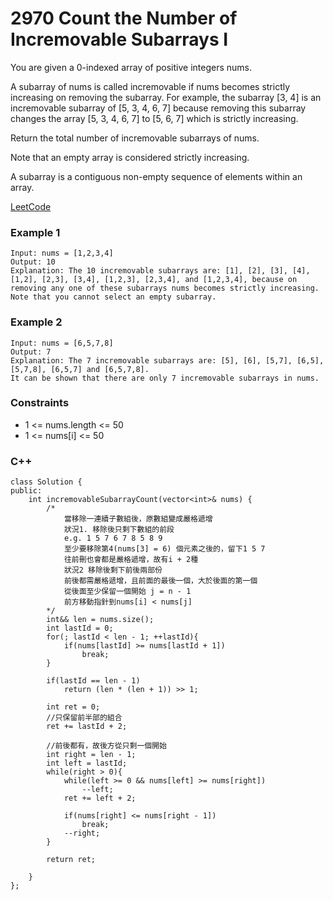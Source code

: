 # 2970 Count the Number of Incremovable Subarrays I

You are given a 0-indexed array of positive integers nums.

A subarray of nums is called incremovable if nums becomes strictly increasing on removing the subarray. For example, the subarray [3, 4] is an incremovable subarray of [5, 3, 4, 6, 7] because removing this subarray changes the array [5, 3, 4, 6, 7] to [5, 6, 7] which is strictly increasing.

Return the total number of incremovable subarrays of nums.

Note that an empty array is considered strictly increasing.

A subarray is a contiguous non-empty sequence of elements within an array.
 
[LeetCode](https://leetcode.cn/problems/count-the-number-of-incremovable-subarrays-i/)

### Example 1

```
Input: nums = [1,2,3,4]
Output: 10
Explanation: The 10 incremovable subarrays are: [1], [2], [3], [4], [1,2], [2,3], [3,4], [1,2,3], [2,3,4], and [1,2,3,4], because on removing any one of these subarrays nums becomes strictly increasing. Note that you cannot select an empty subarray.
```

### Example 2

```
Input: nums = [6,5,7,8]
Output: 7
Explanation: The 7 incremovable subarrays are: [5], [6], [5,7], [6,5], [5,7,8], [6,5,7] and [6,5,7,8].
It can be shown that there are only 7 incremovable subarrays in nums.
```

### Constraints

* 1 <= nums.length <= 50
* 1 <= nums[i] <= 50

### C++ 

```
class Solution {
public:
    int incremovableSubarrayCount(vector<int>& nums) {
        /*
            當移除一連續子數組後，原數組變成嚴格遞增
            狀況1. 移除後只剩下數組的前段
            e.g. 1 5 7 6 7 8 5 8 9
            至少要移除第4(nums[3] = 6) 個元素之後的，留下1 5 7
            往前刪也會都是嚴格遞增，故有i + 2種
            狀況2 移除後剩下前後兩部份
            前後都需嚴格遞增，且前面的最後一個，大於後面的第一個
            從後面至少保留一個開始 j = n - 1
            前方移動指針到nums[i] < nums[j]
        */
        int&& len = nums.size();
        int lastId = 0;
        for(; lastId < len - 1; ++lastId){
            if(nums[lastId] >= nums[lastId + 1])
                break;
        }

        if(lastId == len - 1)
            return (len * (len + 1)) >> 1;

        int ret = 0;
        //只保留前半部的組合
        ret += lastId + 2;

        //前後都有，故後方從只剩一個開始
        int right = len - 1;
        int left = lastId;
        while(right > 0){
            while(left >= 0 && nums[left] >= nums[right])
                --left;
            ret += left + 2;

            if(nums[right] <= nums[right - 1])
                break;
            --right;
        }

        return ret;
        
    }
};
```